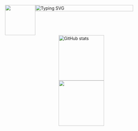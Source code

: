 <a href="https://git.io/typing-svg" style="display: flex">
  <img style="width: 100px; height: 100px;" src="https://i.pinimg.com/736x/f4/ec/9b/f4ec9bd9a4f423b6c1a42b65ce827710.jpg">
  <img src="https://readme-typing-svg.demolab.com?font=Fira+Code&pause=1000&random=false&width=435&lines=Hi%2C+I'm+M%C3%A1rcio+Guimar%C3%A3es;Welcome+to+my+profile" alt="Typing SVG" style="height: 100%; width:80%;">
</a>

<div style="display: flex; flex-direction: column; align-items: center; height: 100px" href="a">
  <a href="https://www.instagram.com/marcin.sla"><img herf="#" height="150em" src="https://github-readme-stats.vercel.app/api?username=marcio-guimaraes&show_icons=true&theme=tokyonight" alt="GitHub stats"/>
   <a href="https://www.instagram.com/marcin.sla"><img height="150em" src="https://github-readme-stats.vercel.app/api/top-langs/?username=marcio-guimaraes&layout=compact&langs_count=7&theme=tokyonight"/>
</div>
